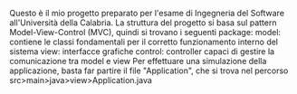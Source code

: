 Questo è il mio progetto preparato per l'esame di Ingegneria del Software all'Università della Calabria.
La struttura del progetto si basa sul pattern Model-View-Control (MVC), quindi si trovano i seguenti package:
  model: contiene le classi fondamentali per il corretto funzionamento interno del sistema
  view: interfacce grafiche
  control: controller capaci di gestire la comunicazione tra model e view
Per effettuare una simulazione della applicazione, basta far partire il file "Application", che si trova nel percorso src>main>java>view>Application.java
